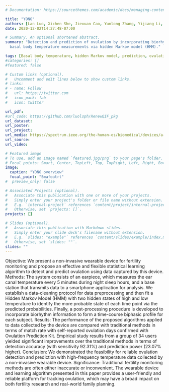 ```yaml
---
# Documentation: https://sourcethemes.com/academic/docs/managing-content/

title: "YONO"
authors: [Lan Luo, Xichen She, Jiexuan Cao, Yunlong Zhang, Yijiang Li, Peter X.K. Song]
date: 2020-12-02T14:27:48-07:00

# Summary. An optional shortened abstract.
summary: "Detection and prediction of ovulation by incorporating biorhythm information in processing high frequency
  basal body temperature measurements via hidden Markov model (HMM)."

tags: [Basal body temperature, hidden Markov model, prediction, ovulation, tracking data, wearable]
#categories: []
#featured: false

# Custom links (optional).
#   Uncomment and edit lines below to show custom links.
# links:
# - name: Follow
#   url: https://twitter.com
#   icon_pack: fab
#   icon: twitter

url_pdf: 
#url_code: https://github.com/luolsph/RenewQIF_pkg
url_dataset:
url_poster: 
url_project:
url_media: https://spectrum.ieee.org/the-human-os/biomedical/devices/a-wearable-that-helps-women-get-not-get-pregnant
url_source:
url_video:

# Featured image
# To use, add an image named `featured.jpg/png` to your page's folder. 
# Focal points: Smart, Center, TopLeft, Top, TopRight, Left, Right, BottomLeft, Bottom, BottomRight.
image:
  caption: "YONO overview"
  focal_point: "Smafeatrt"
#  preview_only: false

# Associated Projects (optional).
#   Associate this publication with one or more of your projects.
#   Simply enter your project's folder or file name without extension.
#   E.g. `internal-project` references `content/project/internal-project/index.md`.
#   Otherwise, set `projects: []`.
projects: []

# Slides (optional).
#   Associate this publication with Markdown slides.
#   Simply enter your slide deck's filename without extension.
#   E.g. `slides: "example"` references `content/slides/example/index.md`.
#   Otherwise, set `slides: ""`.
slides: ""
---
```


Objective: We present a non-invasive wearable device for fertility monitoring and propose an effective and flexible statistical learning algorithm to detect and predict ovulation using data captured by this device. Methods: The system consists of an earpiece, which measures the ear canal temperature every 5 minutes during night sleep hours, and a base station that transmits data to a smartphone application for analysis. We establish a data-cleaning protocol for data preprocessing and then fit a Hidden Markov Model (HMM) with two hidden states of high and low temperature to identify the more probable state of each time point via the predicted probabilities. Finally, a post-processing procedure is developed to incorporate biorhythm information to form a time-course biphasic profile for each subject. Results: The performance of the proposed algorithms applied to data collected by the device are compared with traditional methods in terms of match rate with self-reported ovulation days confirmed with Ovulation Prediction Kit. Empirical study results from a group of 34 users yielded significant improvements over the traditional methods in terms of detection accuracy (with sensitivity 92.31%) and prediction power (23.07% higher). Conclusion: We demonstrated the feasibility for reliable ovulation detection and prediction with high-frequency temperature data collected by a non-invasive wearable device. Significance: Traditional fertility monitoring methods are often either inaccurate or inconvenient. The wearable device and learning algorithm presented in this paper provides a user-friendly and reliable platform for tracking ovulation, which may have a broad impact on both fertility research and real-world family planning.
